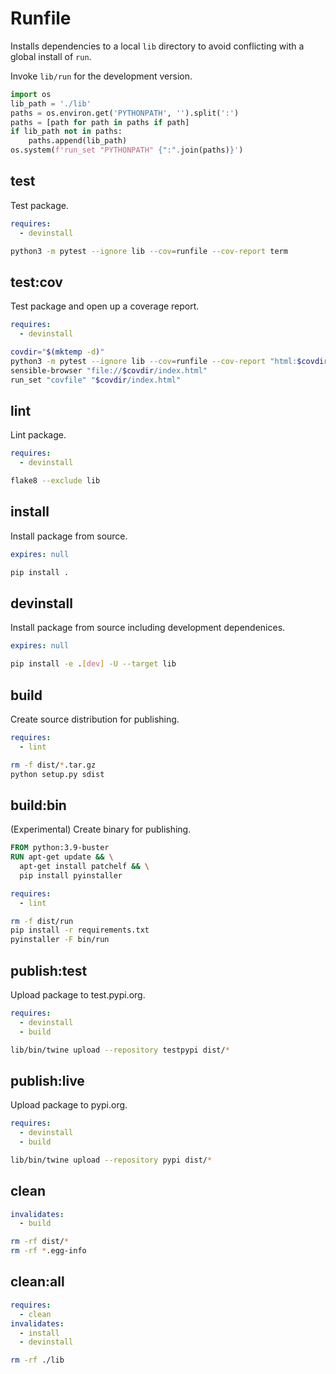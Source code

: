 # Runfile

Installs dependencies to a local `lib` directory to avoid conflicting with a
global install of `run`.

Invoke `lib/run` for the development version.

```python
import os
lib_path = './lib'
paths = os.environ.get('PYTHONPATH', '').split(':')
paths = [path for path in paths if path]
if lib_path not in paths:
    paths.append(lib_path)
os.system(f'run_set "PYTHONPATH" {":".join(paths)}')
```

## test

Test package.

```yaml
requires:
  - devinstall
```

```sh
python3 -m pytest --ignore lib --cov=runfile --cov-report term
```

## test:cov

Test package and open up a coverage report.

```yaml
requires:
  - devinstall
```

```sh
covdir="$(mktemp -d)"
python3 -m pytest --ignore lib --cov=runfile --cov-report "html:$covdir"
sensible-browser "file://$covdir/index.html"
run_set "covfile" "$covdir/index.html"
```

## lint

Lint package.

```yaml
requires:
  - devinstall
```

```sh
flake8 --exclude lib
```

## install

Install package from source.

```yaml
expires: null
```

```sh
pip install .
```

## devinstall

Install package from source including development dependenices.

```yaml
expires: null
```

```sh
pip install -e .[dev] -U --target lib
```

## build

Create source distribution for publishing.

```yaml
requires:
  - lint
```

```sh
rm -f dist/*.tar.gz
python setup.py sdist
```

## build:bin

(Experimental) Create binary for publishing.

```dockerfile
FROM python:3.9-buster
RUN apt-get update && \
  apt-get install patchelf && \
  pip install pyinstaller
```

```yaml
requires:
  - lint
```

```sh
rm -f dist/run
pip install -r requirements.txt
pyinstaller -F bin/run
```

## publish:test

Upload package to test.pypi.org.

```yaml
requires:
  - devinstall
  - build
```
```sh
lib/bin/twine upload --repository testpypi dist/*
```

## publish:live

Upload package to pypi.org.

```yaml
requires:
  - devinstall
  - build
```
```sh
lib/bin/twine upload --repository pypi dist/*
```

## clean

```yaml
invalidates:
  - build
```

```sh
rm -rf dist/*
rm -rf *.egg-info
```

## clean:all

```yaml
requires:
  - clean
invalidates:
  - install
  - devinstall
```

```sh
rm -rf ./lib
```

